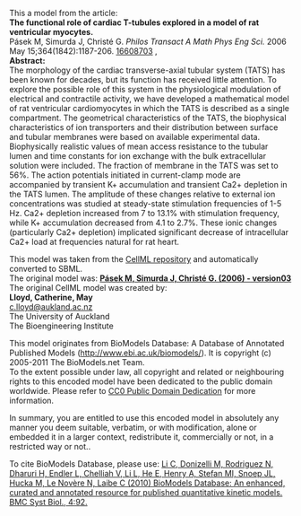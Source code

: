 

This a model from the article:  
**The functional role of cardiac T-tubules explored in a model of rat ventricular myocytes.**   
Pásek M, Simurda J, Christé G. _Philos Transact A Math Phys Eng Sci._ 2006 May
15;364(1842):1187-206. [16608703](http://www.ncbi.nlm.nih.gov/pubmed/16608703)
,  
**Abstract:**   
The morphology of the cardiac transverse-axial tubular system (TATS) has been
known for decades, but its function has received little attention. To explore
the possible role of this system in the physiological modulation of electrical
and contractile activity, we have developed a mathematical model of rat
ventricular cardiomyocytes in which the TATS is described as a single
compartment. The geometrical characteristics of the TATS, the biophysical
characteristics of ion transporters and their distribution between surface and
tubular membranes were based on available experimental data. Biophysically
realistic values of mean access resistance to the tubular lumen and time
constants for ion exchange with the bulk extracellular solution were included.
The fraction of membrane in the TATS was set to 56%. The action potentials
initiated in current-clamp mode are accompanied by transient K+ accumulation
and transient Ca2+ depletion in the TATS lumen. The amplitude of these changes
relative to external ion concentrations was studied at steady-state
stimulation frequencies of 1-5 Hz. Ca2+ depletion increased from 7 to 13.1%
with stimulation frequency, while K+ accumulation decreased from 4.1 to 2.7%.
These ionic changes (particularly Ca2+ depletion) implicated significant
decrease of intracellular Ca2+ load at frequencies natural for rat heart.

This model was taken from the [CellML
repository](http://www.cellml.org/models) and automatically converted to SBML.  
The original model was: [ **Pásek M, Simurda J, Christé G. (2006) -
version03**
](http://www.cellml.org/models/pasek_simurda_christe_2006_version03)  
The original CellML model was created by:  
**Lloyd, Catherine, May**   
c.lloyd@aukland.ac.nz  
The University of Auckland  
The Bioengineering Institute  

This model originates from BioModels Database: A Database of Annotated
Published Models (http://www.ebi.ac.uk/biomodels/). It is copyright (c)
2005-2011 The BioModels.net Team.  
To the extent possible under law, all copyright and related or neighbouring
rights to this encoded model have been dedicated to the public domain
worldwide. Please refer to [CC0 Public Domain
Dedication](http://creativecommons.org/publicdomain/zero/1.0/) for more
information.

In summary, you are entitled to use this encoded model in absolutely any
manner you deem suitable, verbatim, or with modification, alone or embedded it
in a larger context, redistribute it, commercially or not, in a restricted way
or not..  
  
To cite BioModels Database, please use: [Li C, Donizelli M, Rodriguez N,
Dharuri H, Endler L, Chelliah V, Li L, He E, Henry A, Stefan MI, Snoep JL,
Hucka M, Le Novère N, Laibe C (2010) BioModels Database: An enhanced, curated
and annotated resource for published quantitative kinetic models. BMC Syst
Biol., 4:92.](http://www.ncbi.nlm.nih.gov/pubmed/20587024)

